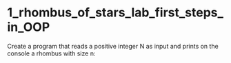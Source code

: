 # 1_rhombus_of_stars_lab_first_steps_in_OOP
Create a program that reads a positive integer N as input and prints on the console a rhombus with size n:
